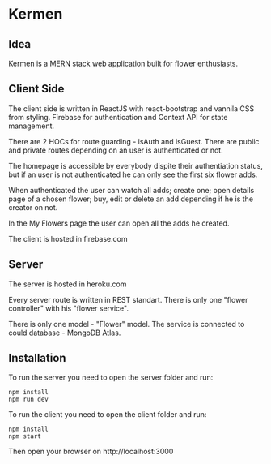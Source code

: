# Kermen
## Idea
Kermen is a MERN stack web application built for flower enthusiasts.

## Client Side
The client side is written in ReactJS with react-bootstrap and vannila CSS from styling. Firebase for authentication and Context API for state management.

There are 2 HOCs for route guarding - isAuth and isGuest. There are public and private routes depending on an user is authenticated or not.

The homepage is accessible by everybody dispite their authentiation status, but if an user is not authenticated he can only see the first six flower adds.

When authenticated the user can watch all adds; create one; open details page of a chosen flower; buy, edit or delete an add depending if he is the creator on not.

In the My Flowers page the user can open all the adds he created.

The client is hosted in firebase.com

## Server

The server is hosted in heroku.com

Every server route is written in REST standart. There is only one "flower controller" with his "flower service".

There is only one model - "Flower" model. The service is connected to could database - MongoDB Atlas.

## Installation

To run the server you need to open the server folder and run:
```
npm install
npm run dev
```

To run the client you need to open the client folder and run:
```
npm install
npm start
```
Then open your browser on http://localhost:3000